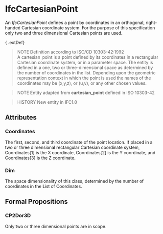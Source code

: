 # IfcCartesianPoint

An _IfcCartesianPoint_ defines a point by coordinates in an orthogonal, right-handed Cartesian coordinate system. For the purpose of this specification only two and three dimensional Cartesian points are used.

{ .extDef}
> NOTE  Definition according to ISO/CD 10303-42:1992  
> A cartesian_point is a point defined by its coordinates in a rectangular Cartesian coordinate system, or in a parameter space. The entity is defined in a one, two or three-dimensional space as determined by the number of coordinates in the list. Depending upon the geometric representation context in which the point is used the names of the coordinates may be (x,y,z), or (u,v), or any other chosen values.

> NOTE  Entity adapted from **cartesian_point** defined in ISO 10303-42

> HISTORY  New entity in IFC1.0

## Attributes

### Coordinates
The first, second, and third coordinate of the point location. If placed in a two or three dimensional rectangular Cartesian coordinate system, Coordinates[1] is the X coordinate, Coordinates[2] is the Y coordinate, and Coordinates[3] is the Z coordinate.

### Dim
The space dimensionality of this class, determined by the number of coordinates in the List of Coordinates.

## Formal Propositions

### CP2Dor3D
Only two or three dimensional points are in scope.
